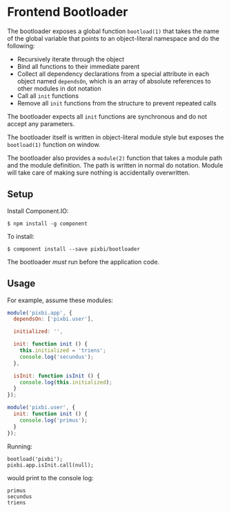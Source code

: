 # Frontend Bootloader

The bootloader exposes a global function `bootload(1)` that takes the name of
the global variable that points to an object-literal namespace and do the
following:

* Recursively iterate through the object
* Bind all functions to their immediate parent
* Collect all dependency declarations from a special attribute in each object
  named `dependsOn`, which is an array of absolute references to other modules
  in dot notation
* Call all `init` functions
* Remove all `init` functions from the structure to prevent repeated calls

The bootloader expects all `init` functions are synchronous and do not accept
any parameters.

The bootloader itself is written in object-literal module style but exposes
the `bootload(1)` function on window.

The bootloader also provides a `module(2)` function that takes a module path
and the module definition. The path is written in normal do notation. Module
will take care of making sure nothing is accidentally overwritten.


## Setup

Install Component.IO:

    $ npm install -g component

To install:

    $ component install --save pixbi/bootloader

The bootloader *must* run before the application code.


## Usage

For example, assume these modules:

```js
module('pixbi.app', {
  dependsOn: ['pixbi.user'],

  initialized: '',

  init: function init () {
    this.initialized = 'triens';
    console.log('secundus');
  },

  isInit: function isInit () {
    console.log(this.initialized);
  }
});

module('pixbi.user', {
  init: function init () {
    console.log('primus');
  }
});
```

Running:

```
bootload('pixbi');
pixbi.app.isInit.call(null);
```

would print to the console log:

```
primus
secundus
triens
```
